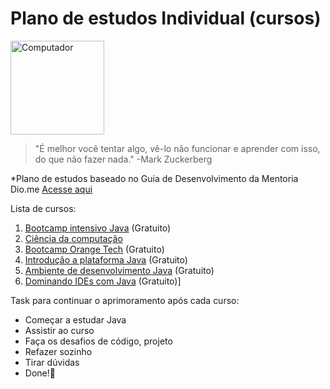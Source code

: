 # Plano de estudos Individual (cursos)

<img src=https://user-images.githubusercontent.com/105953108/213002528-3e04b21b-0f65-42be-b2f0-601b0e2f5651.png width="150" height="150" alt="Computador"/>


> "É melhor você tentar algo, vê-lo não funcionar e aprender com isso, do que não fazer nada." -Mark Zuckerberg 

*Plano de estudos baseado no Guia de Desenvolvimento da Mentoria Dio.me [Acesse aqui](https://github.com/julianazanelatto/Mentoria_Plano_Estudos_Gitub)
  
Lista de cursos:

1. [Bootcamp intensivo Java](https://brazil.generation.org/#picker) (Gratuito)
2. [Ciência da computação](https://loja.anhembionline.com.br/ciencia-da-computacao-bacharelado)
3. [Bootcamp Orange Tech](https://web.dio.me/track/orange-tech-backend) (Gratuito)
4. [Introdução a plataforma Java](https://web.dio.me/course/introducao-ao-ecossistema-e-documentacao-java/learning/54e1ad91-8842-4065-bc89-37329f54f0cd) (Gratuito)
5. [Ambiente de desenvolvimento Java](https://web.dio.me/course/configurando-ambiente-de-desenvolvimento-java-no-linux/learning/0668bbda-e32e-44bc-9100-d9dd781bdf8f) (Gratuito)
6. [Dominando IDEs com Java](https://web.dio.me/course/dominando-ides-java/learning/b0f1ae39-6af7-4a2c-8fc2-c73ae8463c84) (Gratuito)]

Task para continuar o aprimoramento após cada curso:

- Começar a estudar Java
- Assistir ao curso
- Faça os desafios de código, projeto
- Refazer sozinho
- Tirar dúvidas
- Done!🎉



